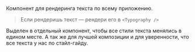 Компонент для рендеринга текста по всему приложению.

> Если рендеришь текст — рендери его в `<Typography />`

Выделен в отдельный компонент, чтобы все стили текста менялись в едином месте.
А так же для лучшей композиции и для уверенности, что все текста у нас по стайл-гайду.
